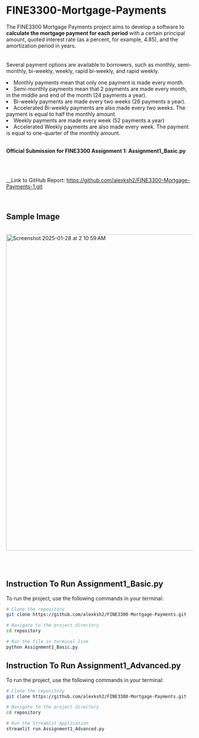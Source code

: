 # FINE3300-Mortgage-Payments

The FINE3300 Mortgage Payments project aims to develop a software to __calculate the mortgage payment for each period__ with a certain principal amount, quoted interest rate (as a
percent, for example, 4.85), and the amortization period in years.
<br>
<br>
<br>
Several payment options are available to borrowers, such as monthly, semi-monthly, bi-weekly, weekly, rapid bi-weekly, and rapid weekly.
<br>
<li>Monthly payments mean that only one payment is made every month.</li>
<li>Semi-monthly payments mean that 2 payments are made every month, in the middle and end of the month (24 payments a year).</li>
<li>Bi-weekly payments are made every two weeks (26 payments a year). </li>
<li>Accelerated Bi-weekly payments are also made every two weeks. The payment is equal to half the monthly amount.</li>
<li>Weekly payments are made every week (52 payments a year)</li>
<li>Accelerated Weekly payments are also made every week. The payment is equal to one-quarter of the monthly amount.</li>

<br>

__Official Submission for FINE3300 Assignment 1: Assignment1_Basic.py__

<br>

<br>

__Link to GitHub Report: https://github.com/alexksh2/FINE3300-Mortgage-Payments-1.git

<br>

## Sample Image


<br><img width="852" alt="Screenshot 2025-01-28 at 2 10 59 AM" src="https://github.com/user-attachments/assets/75c86f1b-b274-4fdd-a7a8-63ab18150f21" />

<br>
<br>

## Instruction To Run Assignment1_Basic.py

To run the project, use the following commands in your terminal:
```bash
# Clone the repository
git clone https://github.com/alexksh2/FINE3300-Mortgage-Payments.git

# Navigate to the project directory
cd repository

# Run the file in terminal line
python Assignment1_Basic.py
```


## Instruction To Run Assignment1_Advanced.py

To run the project, use the following commands in your terminal:
```bash
# Clone the repository
git clone https://github.com/alexksh2/FINE3300-Mortgage-Payments.git

# Navigate to the project directory
cd repository

# Run the Streamlit Application
streamlit run Assignment1_Advanced.py
```
